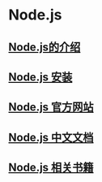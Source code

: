 
# Node.js

## [Node.js的介绍](./presentation.md)

## [Node.js 安装](./install.md)

## [Node.js 官方网站](https://nodejs.org/en/)

## [Node.js 中文文档](https://nodejs.cn)

## [Node.js 相关书籍](./Book.md)

